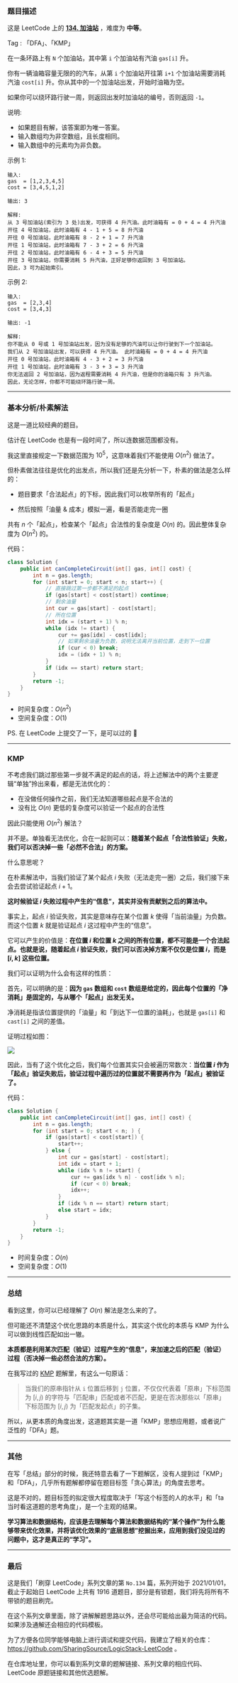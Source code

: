 ### 题目描述

这是 LeetCode 上的 **[134. 加油站](https://leetcode-cn.com/problems/gas-station/solution/gong-shui-san-xie-noxiang-xin-ke-xue-xi-zsgqp/)** ，难度为 **中等**。

Tag : 「DFA」、「KMP」



在一条环路上有 `N` 个加油站，其中第 `i` 个加油站有汽油 `gas[i]` 升。

你有一辆油箱容量无限的的汽车，从第 `i` 个加油站开往第 `i+1` 个加油站需要消耗汽油 `cost[i]` 升。你从其中的一个加油站出发，开始时油箱为空。

如果你可以绕环路行驶一周，则返回出发时加油站的编号，否则返回 `-1`。

说明: 
* 如果题目有解，该答案即为唯一答案。
* 输入数组均为非空数组，且长度相同。
* 输入数组中的元素均为非负数。

示例 1:

```
输入: 
gas  = [1,2,3,4,5]
cost = [3,4,5,1,2]

输出: 3

解释:
从 3 号加油站(索引为 3 处)出发，可获得 4 升汽油。此时油箱有 = 0 + 4 = 4 升汽油
开往 4 号加油站，此时油箱有 4 - 1 + 5 = 8 升汽油
开往 0 号加油站，此时油箱有 8 - 2 + 1 = 7 升汽油
开往 1 号加油站，此时油箱有 7 - 3 + 2 = 6 升汽油
开往 2 号加油站，此时油箱有 6 - 4 + 3 = 5 升汽油
开往 3 号加油站，你需要消耗 5 升汽油，正好足够你返回到 3 号加油站。
因此，3 可为起始索引。
```
示例 2:
```
输入: 
gas  = [2,3,4]
cost = [3,4,3]

输出: -1

解释:
你不能从 0 号或 1 号加油站出发，因为没有足够的汽油可以让你行驶到下一个加油站。
我们从 2 号加油站出发，可以获得 4 升汽油。 此时油箱有 = 0 + 4 = 4 升汽油
开往 0 号加油站，此时油箱有 4 - 3 + 2 = 3 升汽油
开往 1 号加油站，此时油箱有 3 - 3 + 3 = 3 升汽油
你无法返回 2 号加油站，因为返程需要消耗 4 升汽油，但是你的油箱只有 3 升汽油。
因此，无论怎样，你都不可能绕环路行驶一周。
```

---

### 基本分析/朴素解法

这是一道比较经典的题目。

估计在 LeetCode 也是有一段时间了，所以连数据范围都没有。

我这里直接规定一下数据范围为 $10^5$，这意味着我们不能使用 $O(n^2)$ 做法了。

但朴素做法往往是优化的出发点，所以我们还是先分析一下，朴素的做法是怎么样的：

* 题目要求「合法起点」的下标，因此我们可以枚举所有的「起点」

* 然后按照「油量 & 成本」模拟一遍，看是否能走完一圈

共有 $n$ 个「起点」，检查某个「起点」合法性的复杂度是 $O(n)$ 的。因此整体复杂度为 $O(n^2)$ 的。

代码：

```java
class Solution {
    public int canCompleteCircuit(int[] gas, int[] cost) {
        int n = gas.length;
        for (int start = 0; start < n; start++) {
            // 直接跳过第一步都不满足的起点
            if (gas[start] < cost[start]) continue;
            // 剩余油量
            int cur = gas[start] - cost[start];
            // 所在位置
            int idx = (start + 1) % n;
            while (idx != start) {
                cur += gas[idx] - cost[idx];
                // 如果剩余油量为负数，说明无法离开当前位置，走到下一位置
                if (cur < 0) break;
                idx = (idx + 1) % n;
            }
            if (idx == start) return start;
        }
        return -1;
    }
}
```

* 时间复杂度：$O(n^2)$
* 空间复杂度：$O(1)$

PS. 在 LeetCode 上提交了一下，是可以过的 🤣

---

### KMP 

不考虑我们跳过那些第一步就不满足的起点的话，将上述解法中的两个主要逻辑“单独”拎出来看，都是无法优化的：

* 在没做任何操作之前，我们无法知道哪些起点是不合法的
* 没有比 $O(n)$ 更低的复杂度可以验证一个起点的合法性

因此只能使用 $O(n^2)$ 解法？

并不是。单独看无法优化，合在一起则可以：**随着某个起点「合法性验证」失败，我们可以否决掉一些「必然不合法」的方案。**

什么意思呢？

在朴素解法中，当我们验证了某个起点 $i$ 失败（无法走完一圈）之后，我们接下来会去尝试验证起点 $i + 1$。

**这时候验证 $i$ 失败过程中产生的“信息”，其实并没有贡献到之后的算法中。**

事实上，起点 $i$ 验证失败，其实是意味存在某个位置 $k$ 使得「当前油量」为负数。而这个位置 $k$ 就是验证起点 $i$ 这过程中产生的“信息”。

它可以产生的价值是：**在位置 $i$ 和位置 $k$ 之间的所有位置，都不可能是一个合法起点。也就是说，随着起点 $i$ 验证失败，我们可以否决掉方案不仅仅是位置 $i$，而是 $[i, k]$ 这些位置。**

我们可以证明为什么会有这样的性质：

首先，可以明确的是：**因为 `gas` 数组和 `cost` 数组是给定的，因此每个位置的「净消耗」是固定的，与从哪个「起点」出发无关。**

净消耗是指该位置提供的「油量」和「到达下一位置的油耗」，也就是 `gas[i]` 和 `cast[i]` 之间的差值。

证明过程如图：

![](https://pic.leetcode-cn.com/1622856254-vGKPqG-image.png)

因此，当有了这个优化之后，我们每个位置其实只会被遍历常数次：**当位置 $i$ 作为「起点」验证失败后，验证过程中遍历过的位置就不需要再作为「起点」被验证了。**

代码：

```Java 
class Solution {
    public int canCompleteCircuit(int[] gas, int[] cost) {
        int n = gas.length;
        for (int start = 0; start < n; ) {
            if (gas[start] < cost[start]) {
                start++;
            } else {
                int cur = gas[start] - cost[start];
                int idx = start + 1;
                while (idx % n != start) {
                    cur += gas[idx % n] - cost[idx % n];
                    if (cur < 0) break;
                    idx++;
                }
                if (idx % n == start) return start;
                else start = idx;
            }
        }
        return -1;
    }
}
```

* 时间复杂度：$O(n)$
* 空间复杂度：$O(1)$

---

### 总结

看到这里，你可以已经理解了 $O(n)$ 解法是怎么来的了。

但可能还不清楚这个优化思路的本质是什么，其实这个优化的本质与 KMP 为什么可以做到线性匹配如出一辙。

**本质都是利用某次匹配（验证）过程产生的“信息”，来加速之后的匹配（验证）过程（否决掉一些必然合法的方案）。**

在我写过的 [KMP](https://mp.weixin.qq.com/s?__biz=MzU4NDE3MTEyMA==&mid=2247486317&idx=1&sn=9c2ff2fa5db427133cce9c875064e7a4&chksm=fd9ca072caeb29642bf1f5c151e4d5aaff4dc10ba408b23222ea1672cfc41204a584fede5c05&token=1279910339&lang=zh_CN#rd) 题解里，有这么一句原话：

> 当我们的原串指针从 `i` 位置后移到 `j` 位置，不仅仅代表着「原串」下标范围为 $[i,j)$ 的字符与「匹配串」匹配或者不匹配，更是在否决那些以「原串」下标范围为 $[i,j)$ 为「匹配发起点」的子集。

所以，从更本质的角度出发，这道题其实是一道「KMP」思想应用题，或者说广泛性的「DFA」题。

---

### 其他

在写「总结」部分的时候，我还特意去看了一下题解区，没有人提到过「KMP」和「DFA」，几乎所有题解都停留在题目标签「贪心算法」的角度去思考。

这是不对的，题目标签的拟定很大程度取决于「写这个标签的人的水平」和「ta 当时看这道题的思考角度」，是一个主观的结果。

**学习算法和数据结构，应该是去理解每个算法和数据结构的“某个操作”为什么能够带来优化效果，并将该优化效果的“底层思想”挖掘出来，应用到我们没见过的问题中，这才是真正的“学习”。**

---

### 最后

这是我们「刷穿 LeetCode」系列文章的第 `No.134` 篇，系列开始于 2021/01/01，截止于起始日 LeetCode 上共有 1916 道题目，部分是有锁题，我们将先将所有不带锁的题目刷完。

在这个系列文章里面，除了讲解解题思路以外，还会尽可能给出最为简洁的代码。如果涉及通解还会相应的代码模板。

为了方便各位同学能够电脑上进行调试和提交代码，我建立了相关的仓库：https://github.com/SharingSource/LogicStack-LeetCode 。

在仓库地址里，你可以看到系列文章的题解链接、系列文章的相应代码、LeetCode 原题链接和其他优选题解。

